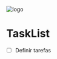 ![logo](https://www.hindustantimes.com/rf/image_size_960x540/HT/p2/2017/02/27/Pictures/_59b6d7ee-fcad-11e6-905d-7be79ae01fbf.jpg)
# TaskList
- [ ] Definir tarefas
